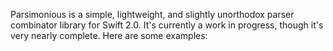 Parsimonious is a simple, lightweight, and slightly unorthodox parser combinator library for Swift 2.0. It's currently a work in progress, though it's very nearly complete. Here are some examples:


